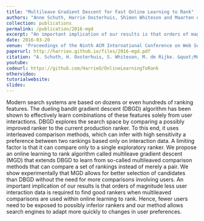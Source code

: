 ```yaml
---
title: "Multileave Gradient Descent for Fast Online Learning to Rank"
authors: "Anne Schuth, Harrie Oosterhuis, Shimon Whiteson and Maarten de Rijke"
collection: publications
permalink: /publication/2016-mgd
excerpt: "An important implication of our results is that orders of magnitude less user interaction data is required to find good rankers when multileaved comparisons are used within online learning to rank. Hence, fewer users need to be exposed to possibly inferior rankers and our method allows search engines to adapt more quickly to changes in user preferences."
date: 2016-03-20
venue: 'Proceedings of the Ninth ACM International Conference on Web Search and Data Mining (WSDM ’16)'
paperurl: http://harrieo.github.io/files/2016-mgd.pdf
citation: "A. Schuth, H. Oosterhuis, S. Whiteson, M. de Rijke. &quot;Multileave Gradient Descent for Fast Online Learning to Rank.&quot; In <i>Proceedings of the Ninth ACM International Conference on Web Search and Data Mining</i>. ACM, 2016."
youtube: 
codeurl: https://github.com/HarrieO/OnlineLearningToRank
othervideo:
tutorialwebsite:
slides:
---
```


Modern search systems are based on dozens or even hundreds of ranking features. The dueling bandit gradient descent (DBGD) algorithm has been shown to effectively learn combinations of these features solely from user interactions. DBGD explores the search space by comparing a possibly improved ranker to the current production ranker. To this end, it uses interleaved comparison methods, which can infer with high sensitivity a preference between two rankings based only on interaction data. A limiting factor is that it can compare only to a single exploratory ranker. We propose an online learning to rank algorithm called multileave gradient descent (MGD) that extends DBGD to learn from so-called multileaved comparison methods that can compare a set of rankings instead of merely a pair. We show experimentally that MGD allows for better selection of candidates than DBGD without the need for more comparisons involving users. An important implication of our results is that orders of magnitude less user interaction data is required to find good rankers when multileaved comparisons are used within online learning to rank. Hence, fewer users need to be exposed to possibly inferior rankers and our method allows search engines to adapt more quickly to changes in user preferences.